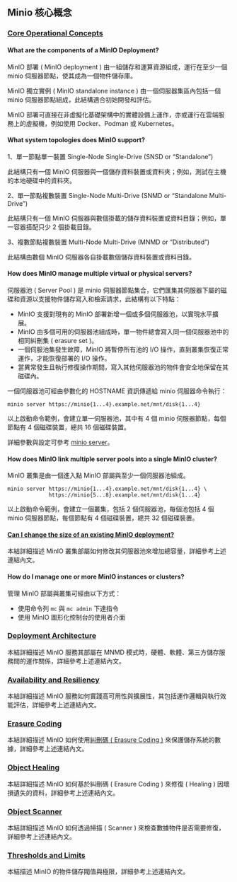 ## Minio 核心概念

### [Core Operational Concepts](https://min.io/docs/minio/container/operations/concepts.html)

#### What are the components of a MinIO Deployment?

MinIO 部署 ( MinIO deployment ) 由一組儲存和運算資源組成，運行在至少一個 minio 伺服器節點，使其成為一個物件儲存庫。

MinIO 獨立實例 ( MinIO standalone instance ) 由一個伺服器集區內包括一個 minio 伺服器節點組成，此結構適合初始開發和評估。

MinIO 部署可直接在非虛擬化基礎架構中的實體設備上運作，亦或運行在雲端服務上的虛擬機，例如使用 Docker、Podman 或 Kubernetes。

#### What system topologies does MinIO support?

1、單一節點單一裝置 Single-Node Single-Drive (SNSD or “Standalone”)

此結構只有一個 MinIO 伺服器與一個儲存資料裝置或資料夾；例如，測試在主機的本地硬碟中的資料夾。

2、單一節點複數裝置 Single-Node Multi-Drive (SNMD or “Standalone Multi-Drive”)

此結構只有一個 MinIO 伺服器與數個掛載的儲存資料裝置或資料目錄；例如，單一容器搭配只少 2 個掛載目錄。

3、複數節點複數裝置 Multi-Node Multi-Drive (MNMD or “Distributed”)

此結構由數個 MinIO 伺服器各自掛載數個儲存資料裝置或資料目錄。

#### How does MinIO manage multiple virtual or physical servers?

伺服器池 ( Server Pool ) 是 minio 伺服器節點集合，它們匯集其伺服器下屬的磁碟和資源以支援物件儲存寫入和檢索請求，此結構有以下特點：

+ MinIO 支援對現有的 MinIO 部署新增一個或多個伺服器池，以實現水平擴展。
+ MinIO 由多個可用的伺服器池組成時，單一物件總會寫入同一個伺服器池中的相同糾刪集 ( erasure set )。
+ 一個伺服池集發生故障，MinIO 將暫停所有池的 I/O 操作，直到叢集恢復正常運作，才能恢復部署的 I/O 操作。
+ 當異常發生且執行修復操作期間，寫入其他伺服器池的物件會安全地保留在其磁碟內。

一個伺服器池可經由參數化的 HOSTNAME 資訊傳遞給 minio 伺服器命令執行：

```
minio server https://minio{1...4}.example.net/mnt/disk{1...4}
```

以上啟動命令範例，會建立單一伺服器池，其中有 4 個 minio 伺服器節點，每個節點有 4 個磁碟裝置，總共 16 個磁碟裝置。

詳細參數與設定可參考 [minio server](https://min.io/docs/minio/linux/reference/minio-server/minio-server.html#command-minio.server)。

#### How does MinIO link multiple server pools into a single MinIO cluster?

MinIO 叢集是由一個進入點 MinIO 部屬與至少一個伺服器池組成。

```
minio server https://minio{1...4}.example.net/mnt/disk{1...4} \
             https://minio{5...8}.example.net/mnt/disk{1...4}
```

以上啟動命令範例，會建立一個叢集，包括 2 個伺服器池，每個池包括 4 個 minio 伺服器節點，每個節點有 4 個磁碟裝置，總共 32 個磁碟裝置。

#### [Can I change the size of an existing MinIO deployment?](https://min.io/docs/minio/container/operations/concepts.html#can-i-change-the-size-of-an-existing-minio-deployment)

本結詳細描述 MinIO 叢集部屬如何修改其伺服器池來增加總容量，詳細參考上述連結內文。

#### How do I manage one or more MinIO instances or clusters?

管理 MinIO 部屬與叢集可經由以下方式：

+ 使用命令列 ```mc``` 與 ```mc admin``` 下達指令
+ 使用 MinIO 圖形化控制台的使用者介面

### [Deployment Architecture](https://min.io/docs/minio/container/operations/concepts/architecture.html)

本結詳細描述 MinIO 服務其部屬在 MNMD 模式時，硬體、軟體、第三方儲存服務間的運作關係，詳細參考上述連結內文。

### [Availability and Resiliency](https://min.io/docs/minio/container/operations/concepts/availability-and-resiliency.html)

本結詳細描述 MinIO 服務如何實踐高可用性與擴展性，其包括運作邏輯與執行效能評估，詳細參考上述連結內文。

### [Erasure Coding](https://min.io/docs/minio/container/operations/concepts/erasure-coding.html)

本結詳細描述 MinIO 如何使用[糾刪碼 ( Erasure Coding )](https://en.wikipedia.org/wiki/Erasure_code) 來保護儲存系統的數據，詳細參考上述連結內文。

### [Object Healing](https://min.io/docs/minio/container/operations/concepts/healing.html)

本結詳細描述 MinIO 如何基於糾刪碼 ( Erasure Coding ) 來修復 ( Healing ) 因壞損遺失的資料，詳細參考上述連結內文。

### [Object Scanner](https://min.io/docs/minio/container/operations/concepts/scanner.html)

本結詳細描述 MinIO 如何透過掃描 ( Scanner ) 來檢查數據物件是否需要修復，詳細參考上述連結內文。

### [Thresholds and Limits](https://min.io/docs/minio/container/operations/concepts/thresholds.html)

本結描述 MinIO 的物件儲存閥值與極限，詳細參考上述連結內文。
